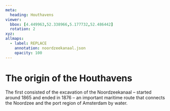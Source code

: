 ```yaml
---
meta:
  heading: Houthavens
viewer:
  bbox: [4.449963,52.338966,5.177732,52.486442]
  rotation: 2
xyz:
allmaps:
  - label: REPLACE
    annotation: noordzeekanaal.json
    opacity: 100
---
```

# The origin of the Houthavens
The first consisted of the excavation of the Noordzeekanaal – started around 1865 and ended in 1876 – an important maritime route that connects the Noordzee and the port region of Amsterdam by water.